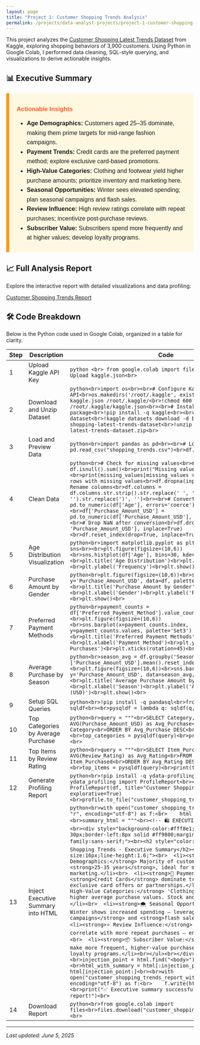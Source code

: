 ```yaml
---
layout: page
title: "Project 1: Customer Shopping Trends Analysis"
permalink: /projects/data-analyst-projects/project-1-customer-shopping-trends-analysis/
---
```


This project analyzes the [Customer Shopping Latest Trends Dataset](https://www.kaggle.com/datasets/bhadramohit/customer-shopping-latest-trends-dataset) from Kaggle, exploring shopping behaviors of 3,900 customers. Using Python in Google Colab, I performed data cleaning, SQL-style querying, and visualizations to derive actionable insights.

## 📊 Executive Summary

<div style="background-color:#fff8e1;border-left:8px solid #ff9800;margin:20px 0;font-family:sans-serif;padding:10px 20px;">
  <h3 style="color:#ff5722;"> Actionable Insights</h3>
  <ul style="font-size:16px;line-height:1.6;">
    <li><strong> Age Demographics:</strong> Customers aged 25–35 dominate, making them prime targets for mid-range fashion campaigns.</li>
    <li><strong> Payment Trends:</strong> Credit cards are the preferred payment method; explore exclusive card-based promotions.</li>
    <li><strong> High-Value Categories:</strong> Clothing and footwear yield higher purchase amounts; prioritize inventory and marketing here.</li>
    <li><strong> Seasonal Opportunities:</strong> Winter sees elevated spending; plan seasonal campaigns and flash sales.</li>
    <li><strong> Review Influence:</strong> High review ratings correlate with repeat purchases; incentivize post-purchase reviews.</li>
    <li><strong> Subscriber Value:</strong> Subscribers spend more frequently and at higher values; develop loyalty programs.</li>
  </ul>
</div>

## 📈 Full Analysis Report

Explore the interactive report with detailed visualizations and data profiling:

[Customer Shopping Trends Report](/assets/reports/customer_shopping_trends_report_with_summary.html)

## 🛠️ Code Breakdown

Below is the Python code used in Google Colab, organized in a table for clarity.

| Step | Description                        | Code                                                                                                                                                                                                                                                                                                                                                                                                                                                                                                                                                                                                                                                                                                                                                                                                                                                                                                                                                                                                                                                                                                                                                                                                                                                                                                                                                                                                                                                                                                                                                                                                                                                                                                                                                                           |
| ---- | ---------------------------------- | ------------------------------------------------------------------------------------------------------------------------------------------------------------------------------------------------------------------------------------------------------------------------------------------------------------------------------------------------------------------------------------------------------------------------------------------------------------------------------------------------------------------------------------------------------------------------------------------------------------------------------------------------------------------------------------------------------------------------------------------------------------------------------------------------------------------------------------------------------------------------------------------------------------------------------------------------------------------------------------------------------------------------------------------------------------------------------------------------------------------------------------------------------------------------------------------------------------------------------------------------------------------------------------------------------------------------------------------------------------------------------------------------------------------------------------------------------------------------------------------------------------------------------------------------------------------------------------------------------------------------------------------------------------------------------------------------------------------------------------------------------------------------------ |
| 1    | Upload Kaggle API Key              | ```python <br> from google.colab import files<br>files.upload()  # Upload kaggle.json<br>```                                                                                                                                                                                                                                                                                                                                                                                                                                                                                                                                                                                                                                                                                                                                                                                                                                                                                                                                                                                                                                                                                                                                                                                                                                                                                                                                                                                                                                                                                                                                                                                                                                                                                   |
| 2    | Download and Unzip Dataset         | ```python<br>import os<br><br># Configure Kaggle API<br>os.makedirs('/root/.kaggle', exist_ok=True)<br>!cp kaggle.json /root/.kaggle/<br>!chmod 600 /root/.kaggle/kaggle.json<br><br># Install Kaggle package<br>!pip install -q kaggle<br><br># Download and unzip dataset<br>!kaggle datasets download -d bhadramohit/customer-shopping-latest-trends-dataset<br>!unzip -q customer-shopping-latest-trends-dataset.zip<br>```                                                                                                                                                                                                                                                                                                                                                                                                                                                                                                                                                                                                                                                                                                                                                                                                                                                                                                                                                                                                                                                                                                                                                                                                                                                                                                                                                |
| 3    | Load and Preview Data              | ```python<br>import pandas as pd<br><br># Load dataset<br>df = pd.read_csv("shopping_trends.csv")<br>df.head()<br>```                                                                                                                                                                                                                                                                                                                                                                                                                                                                                                                                                                                                                                                                                                                                                                                                                                                                                                                                                                                                                                                                                                                                                                                                                                                                                                                                                                                                                                                                                                                                                                                                                                                          |
| 4    | Clean Data                         | ```python<br># Check for missing values<br>missing_values = df.isnull().sum()<br>print("Missing values in each column:")<br>print(missing_values[missing_values > 0])<br><br># Drop rows with missing values<br>df.dropna(inplace=True)<br><br># Rename columns<br>df.columns = df.columns.str.strip().str.replace(' ', '_').str.replace('(', '').str.replace(')', '')<br><br># Convert types<br>df['Age'] = pd.to_numeric(df['Age'], errors='coerce')<br>df['Purchase_Amount_USD'] = pd.to_numeric(df['Purchase_Amount_USD'], errors='coerce')<br><br># Drop NaN after conversion<br>df.dropna(subset=['Age', 'Purchase_Amount_USD'], inplace=True)<br>df.reset_index(drop=True, inplace=True)<br>```                                                                                                                                                                                                                                                                                                                                                                                                                                                                                                                                                                                                                                                                                                                                                                                                                                                                                                                                                                                                                                                                         |
| 5    | Age Distribution Visualization     | ```python<br>import matplotlib.pyplot as plt<br>import seaborn as sns<br><br>plt.figure(figsize=(10,6))<br>sns.histplot(df['Age'], bins=30, kde=True, color='skyblue')<br>plt.title('Age Distribution')<br>plt.xlabel('Age')<br>plt.ylabel('Frequency')<br>plt.show()<br>```                                                                                                                                                                                                                                                                                                                                                                                                                                                                                                                                                                                                                                                                                                                                                                                                                                                                                                                                                                                                                                                                                                                                                                                                                                                                                                                                                                                                                                                                                                   |
| 6    | Purchase Amount by Gender          | ```python<br>plt.figure(figsize=(10,6))<br>sns.boxplot(x='Gender', y='Purchase_Amount_USD', data=df, palette='Set2')<br>plt.title('Purchase Amount by Gender')<br>plt.xlabel('Gender')<br>plt.ylabel('Purchase Amount (USD)')<br>plt.show()<br>```                                                                                                                                                                                                                                                                                                                                                                                                                                                                                                                                                                                                                                                                                                                                                                                                                                                                                                                                                                                                                                                                                                                                                                                                                                                                                                                                                                                                                                                                                                                             |
| 7    | Preferred Payment Methods          | ```python<br>payment_counts = df['Preferred_Payment_Method'].value_counts()<br>plt.figure(figsize=(10,6))<br>sns.barplot(x=payment_counts.index, y=payment_counts.values, palette='Set3')<br>plt.title('Preferred Payment Methods')<br>plt.xlabel('Payment Method')<br>plt.ylabel('Number of Purchases')<br>plt.xticks(rotation=45)<br>plt.show()<br>```                                                                                                                                                                                                                                                                                                                                                                                                                                                                                                                                                                                                                                                                                                                                                                                                                                                                                                                                                                                                                                                                                                                                                                                                                                                                                                                                                                                                                       |
| 8    | Average Purchase by Season         | ```python<br>season_avg = df.groupby('Season')['Purchase_Amount_USD'].mean().reset_index()<br>plt.figure(figsize=(10,6))<br>sns.barplot(x='Season', y='Purchase_Amount_USD', data=season_avg, palette='coolwarm')<br>plt.title('Average Purchase Amount by Season')<br>plt.xlabel('Season')<br>plt.ylabel('Average Purchase Amount (USD)')<br>plt.show()<br>```                                                                                                                                                                                                                                                                                                                                                                                                                                                                                                                                                                                                                                                                                                                                                                                                                                                                                                                                                                                                                                                                                                                                                                                                                                                                                                                                                                                                                |
| 9    | Setup SQL Queries                  | ```python<br>!pip install -q pandasql<br>from pandasql import sqldf<br><br>pysqldf = lambda q: sqldf(q, globals())<br>```                                                                                                                                                                                                                                                                                                                                                                                                                                                                                                                                                                                                                                                                                                                                                                                                                                                                                                                                                                                                                                                                                                                                                                                                                                                                                                                                                                                                                                                                                                                                                                                                                                                      |
| 10   | Top Categories by Average Purchase | ```python<br>query = """<br>SELECT Category, AVG(Purchase_Amount_USD) as Avg_Purchase<br>FROM df<br>GROUP BY Category<br>ORDER BY Avg_Purchase DESC<br>LIMIT 5;<br>"""<br>top_categories = pysqldf(query)<br>print(top_categories)<br>```                                                                                                                                                                                                                                                                                                                                                                                                                                                                                                                                                                                                                                                                                                                                                                                                                                                                                                                                                                                                                                                                                                                                                                                                                                                                                                                                                                                                                                                                                                                                      |
| 11   | Top Items by Review Rating         | ```python<br>query = """<br>SELECT Item_Purchased, AVG(Review_Rating) as Avg_Rating<br>FROM df<br>GROUP BY Item_Purchased<br>ORDER BY Avg_Rating DESC<br>LIMIT 5;<br>"""<br>top_items = pysqldf(query)<br>print(top_items)<br>```                                                                                                                                                                                                                                                                                                                                                                                                                                                                                                                                                                                                                                                                                                                                                                                                                                                                                                                                                                                                                                                                                                                                                                                                                                                                                                                                                                                                                                                                                                                                              |
| 12   | Generate Profiling Report          | ```python<br>!pip install -q ydata-profiling<br>from ydata_profiling import ProfileReport<br><br>profile = ProfileReport(df, title="Customer Shopping Trends Report", explorative=True)<br>profile.to_file("customer_shopping_trends_report.html")<br>```                                                                                                                                                                                                                                                                                                                                                                                                                                                                                                                                                                                                                                                                                                                                                                                                                                                                                                                                                                                                                                                                                                                                                                                                                                                                                                                                                                                                                                                                                                                      |
| 13   | Inject Executive Summary into HTML | ```python<br>with open("customer_shopping_trends_report.html", "r", encoding="utf-8") as f:<br>    html = f.read()<br><br>summary_html = """<br><!-- 🛍️ EXECUTIVE SUMMARY BLOCK --><br><div style="background-color:#fff8e1;padding:20px 30px;border-left:8px solid #ff9800;margin:20px 0;font-family:sans-serif;"><br><h2 style="color:#ff5722;">🛍️ Customer Shopping Trends - Executive Summary</h2><br><ul style="font-size:16px;line-height:1.6;"><br>  <li><strong>👥 Age Demographics:</strong> Majority of customers lie between <strong>25-35 years</strong>, ideal for mid-range fashion marketing.</li><br>  <li><strong>🧾 Payment Trends:</strong> <strong>Credit Cards</strong> dominate transactions. Consider exclusive card offers or partnerships.</li><br>  <li><strong>👗 High-Value Categories:</strong> 'Clothing' and 'Footwear' show higher average purchase values. Stock and promote accordingly.</li><br>  <li><strong>🌨️ Seasonal Opportunities:</strong> Winter shows increased spending — leverage for <strong>seasonal campaigns</strong> and <strong>flash sales</strong>.</li><br>  <li><strong>⭐ Review Influence:</strong> High-rated products correlate with more repeat purchases — encourage reviews.</li><br>  <li><strong>📦 Subscriber Value:</strong> Subscribers make more frequent, higher-value purchases — incentivize loyalty programs.</li><br></ul><br></div><br>"""<br>injection_point = html.find("<body>") + len("<body>")<br>html_with_summary = html[:injection_point] + summary_html + html[injection_point:]<br><br>with open("customer_shopping_trends_report_with_summary.html", "w", encoding="utf-8") as f:<br>    f.write(html_with_summary)<br><br>print("✅ Executive summary successfully added to the report!")<br>``` |
| 14   | Download Report                    | ```python<br>from google.colab import files<br>files.download("customer_shopping_trends_report.html")<br>```                                                                                                                                                                                                                                                                                                                                                                                                                                                                                                                                                                                                                                                                                                                                                                                                                                                                                                                                                                                                                                                                                                                                                                                                                                                                                                                                                                                                                                                                                                                                                                                                                                                                   |

---

*Last updated: June 5, 2025*